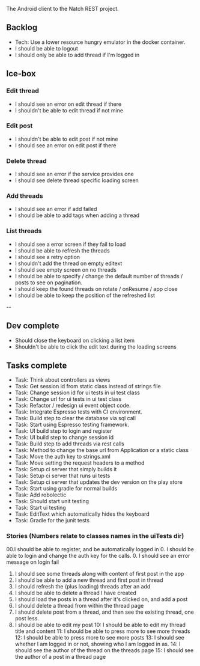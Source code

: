 The Android client to the Natch REST project.

## Backlog  

* Tech: Use a lower resource hungry emulator in the docker container.
* I should be able to logout
* I should only be able to add thread if I'm logged in

## Ice-box

### Edit thread 

* I should see an error on edit thread if there
* I shouldn't be able to edit thread if not mine

### Edit post 

* I shouldn't be able to edit post if not mine
* I should see an error on edit post if there

### Delete thread 

* I should see an error if the service provides one
* I should see delete thread specific loading screen

### Add threads

* I should see an error if add failed
* I should be able to add tags when adding a thread

### List threads

* I should see a error screen if they fail to load
* I should be able to refresh the threads
* I should see a retry option
* I shouldn't add the thread on empty editext
* I should see empty screen on no threads
* I should be able to specify / change the default number of threads / posts to see on pagination.
* I should keep the found threads on rotate / onResume / app close
* I should be able to keep the position of the refreshed list

--

## Dev complete

* Should close the keyboard on clicking a list item
* Shouldn't be able to click the edit text during the loading screens

## Tasks complete

* Task: Think about controllers as views
* Task: Get session id from static class instead of strings file
* Task: Change session id for ui tests in ui test class
* Task: Change url for ui tests in ui test class
* Task: Refactor / redesign ui event object code.
* Task: Integrate Espresso tests with CI environment.
* Task: Build step to clear the database via sql call
* Task: Start using Espresso testing framework.
* Task: UI build step to login and register
* Task: UI build step to change session id
* Task: Build step to add threads via rest calls
* Task: Method to change the base url from Application or a static class
* Task: Move the auth key to strings.xml
* Task: Move setting the request headers to a method
* Task: Setup ci server that simply builds it
* Task: Setup ci server that runs ui tests
* Task: Setup ci server that updates the dev version on the play store
* Task: Start using gradle for normal builds
* Task: Add robolectic
* Task: Should start unit testing
* Task: Start ui testing
* Task: EditText which automatically hides the keyboard
* Task: Gradle for the junit tests

### Stories (Numbers relate to classes names in the uiTests dir)

00.I should be able to register, and be automatically logged in
0. I should be able to login and change the auth key for the calls.
0. I should see an error message on login fail
1. I should see some threads along with content of first post in the app
3. I should be able to add a new thread and first post in thread
4. I should refresh the (plus loading) threads after an add
5. I should be able to delete a thread I have created 
6. I should load the posts in a thread after it's clicked on, and add a post
7. I should delete a thread from within the thread page
8. I should delete post from a thread, and then see the existing thread, one post less.
9. I should be able to edit my post
10: I should be able to edit my thread title and content
11: I should be able to press more to see more threads
12: I should be able to press more to see more posts 
13: I should see whether I am logged in or not, showing who I am logged in as.
14: I should see the author of the thread on the threads page
15: I should see the author of a post in a thread page
